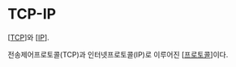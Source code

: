 # TCP-IP

[[TCP]]와 [[IP]].

전송제어프로토콜(TCP)과 인터넷프로토콜(IP)로 이루어진 [[프로토콜]]이다.

[//begin]: # "Autogenerated link references for markdown compatibility"
[TCP]: TCP.md "TCP"
[IP]: IP.md "IP"
[프로토콜]: 프로토콜.md "프로토콜"
[//end]: # "Autogenerated link references"